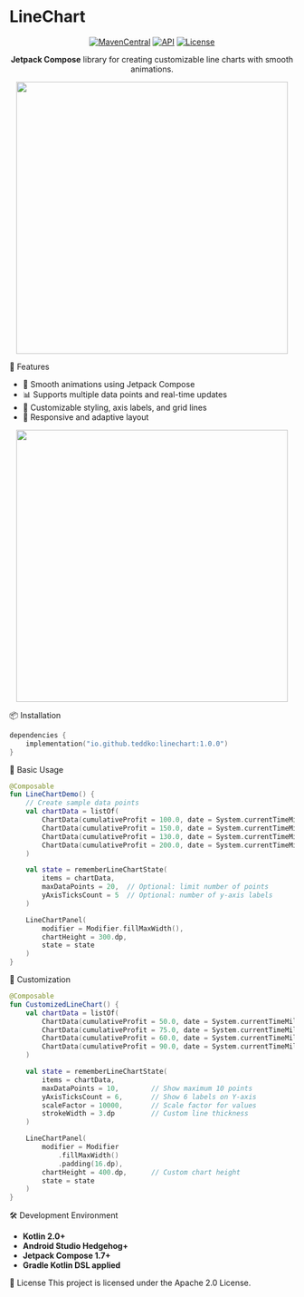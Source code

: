 # LineChart

<p align="center">
  <a href="https://search.maven.org/artifact/io.github.teddko/linechart"><img alt="MavenCentral" src="https://img.shields.io/maven-central/v/io.github.teddko/linechart.svg"/></a>
  <a href="https://android-arsenal.com/api?level=23"><img alt="API" src="https://img.shields.io/badge/API-23%2B-brightgreen.svg"/></a>
  <a href="https://opensource.org/licenses/Apache-2.0"><img alt="License" src="https://img.shields.io/badge/License-Apache%202.0-blue.svg"/></a>
</p>
<p align="center">
  <strong>Jetpack Compose</strong> library for creating customizable line charts with smooth animations.
</p>

<p align="center">
  <img src="https://github.com/user-attachments/assets/2e54e9c0-27a5-4381-b012-ce9675fb1f0d" width="480"/>
</p>

🚀 Features
* 🎯 Smooth animations using Jetpack Compose
* 📊 Supports multiple data points and real-time updates
* 🎨 Customizable styling, axis labels, and grid lines
* 📱 Responsive and adaptive layout

<p align="center">
  <img src="https://github.com/user-attachments/assets/2e54e9c0-27a5-4381-b012-ce9675fb1f0d" width="480"/>
</p>

📦 Installation

```kotlin
dependencies {
    implementation("io.github.teddko:linechart:1.0.0")
}
```

📖 Basic Usage

```kotlin
@Composable
fun LineChartDemo() {
    // Create sample data points
    val chartData = listOf(
        ChartData(cumulativeProfit = 100.0, date = System.currentTimeMillis()),
        ChartData(cumulativeProfit = 150.0, date = System.currentTimeMillis() + 86400000),
        ChartData(cumulativeProfit = 130.0, date = System.currentTimeMillis() + 172800000),
        ChartData(cumulativeProfit = 200.0, date = System.currentTimeMillis() + 259200000)
    )

    val state = rememberLineChartState(
        items = chartData,
        maxDataPoints = 20,  // Optional: limit number of points
        yAxisTicksCount = 5  // Optional: number of y-axis labels
    )

    LineChartPanel(
        modifier = Modifier.fillMaxWidth(),
        chartHeight = 300.dp,
        state = state
    )
}
```

🎨 Customization

```kotlin
@Composable
fun CustomizedLineChart() {
    val chartData = listOf(
        ChartData(cumulativeProfit = 50.0, date = System.currentTimeMillis()),
        ChartData(cumulativeProfit = 75.0, date = System.currentTimeMillis() + 86400000),
        ChartData(cumulativeProfit = 60.0, date = System.currentTimeMillis() + 172800000),
        ChartData(cumulativeProfit = 90.0, date = System.currentTimeMillis() + 259200000)
    )

    val state = rememberLineChartState(
        items = chartData,
        maxDataPoints = 10,        // Show maximum 10 points
        yAxisTicksCount = 6,       // Show 6 labels on Y-axis
        scaleFactor = 10000,       // Scale factor for values
        strokeWidth = 3.dp         // Custom line thickness
    )

    LineChartPanel(
        modifier = Modifier
            .fillMaxWidth()
            .padding(16.dp),
        chartHeight = 400.dp,      // Custom chart height
        state = state
    )
}
```

🛠️ Development Environment
* **Kotlin 2.0+**
* **Android Studio Hedgehog+**
* **Jetpack Compose 1.7+**
* **Gradle Kotlin DSL applied**

📝 License
This project is licensed under the Apache 2.0 License.
